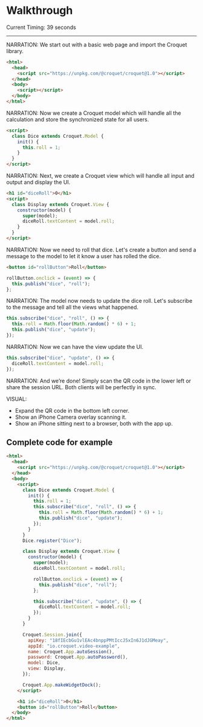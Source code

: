 # Walkthrough

Current Timing: 39 seconds

---

NARRATION: We start out with a basic web page and import the Croquet library.

```html
<html>
  <head>
    <script src="https://unpkg.com/@croquet/croquet@1.0"></script>
  </head>
  <body>
    <script></script>
  </body>
</html>
```

NARRATION: Now we create a Croquet model which will handle all the calculation and store the synchronized state for all users.

```html
<script>
  class Dice extends Croquet.Model {
    init() {
      this.roll = 1;
    }
  }
</script>
```

NARRATION: Next, we create a Croquet view which will handle all input and output and display the UI.

```html
<h1 id="diceRoll">0</h1>
<script>
  class Display extends Croquet.View {
    constructor(model) {
      super(model);
      diceRoll.textContent = model.roll;
    }
  }
</script>
```

NARRATION: Now we need to roll that dice. Let's create a button and send a message to the model to let it know a user has rolled the dice.

```html
<button id="rollButton">Roll</button>
```

```js
rollButton.onclick = (event) => {
  this.publish("dice", "roll");
};
```

NARRATION: The model now needs to update the dice roll. Let's subscribe to the message and tell all the views what happened.

```js
this.subscribe("dice", "roll", () => {
  this.roll = Math.floor(Math.random() * 6) + 1;
  this.publish("dice", "update");
});
```

NARRATION: Now we can have the view update the UI.

```js
this.subscribe("dice", "update", () => {
  diceRoll.textContent = model.roll;
});
```

NARRATION: And we’re done! Simply scan the QR code in the lower left or share the session URL. Both clients will be perfectly in sync.

VISUAL:

- Expand the QR code in the bottom left corner.
- Show an iPhone Camera overlay scanning it.
- Show an iPhone sitting next to a browser, both with the app up.

## Complete code for example

```html
<html>
  <head>
    <script src="https://unpkg.com/@croquet/croquet@1.0"></script>
  </head>
  <body>
    <script>
      class Dice extends Croquet.Model {
        init() {
          this.roll = 1;
          this.subscribe("dice", "roll", () => {
            this.roll = Math.floor(Math.random() * 6) + 1;
            this.publish("dice", "update");
          });
        }
      }
      Dice.register("Dice");

      class Display extends Croquet.View {
        constructor(model) {
          super(model);
          diceRoll.textContent = model.roll;

          rollButton.onclick = (event) => {
            this.publish("dice", "roll");
          };

          this.subscribe("dice", "update", () => {
            diceRoll.textContent = model.roll;
          });
        }
      }

      Croquet.Session.join({
        apiKey: "18fIEcbGu1vlEAc4bnppPMtIccJ5xIn6J1dJGMeay",
        appId: "io.croquet.video-example",
        name: Croquet.App.autoSession(),
        password: Croquet.App.autoPassword(),
        model: Dice,
        view: Display,
      });

      Croquet.App.makeWidgetDock();
    </script>

    <h1 id="diceRoll">0</h1>
    <button id="rollButton">Roll</button>
  </body>
</html>
```
